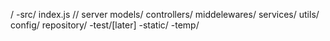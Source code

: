 /
    -src/
        index.js // server
        models/
        controllers/
        middelewares/
        services/
        utils/
        config/
        repository/
    -test/[later]
    -static/
    -temp/
